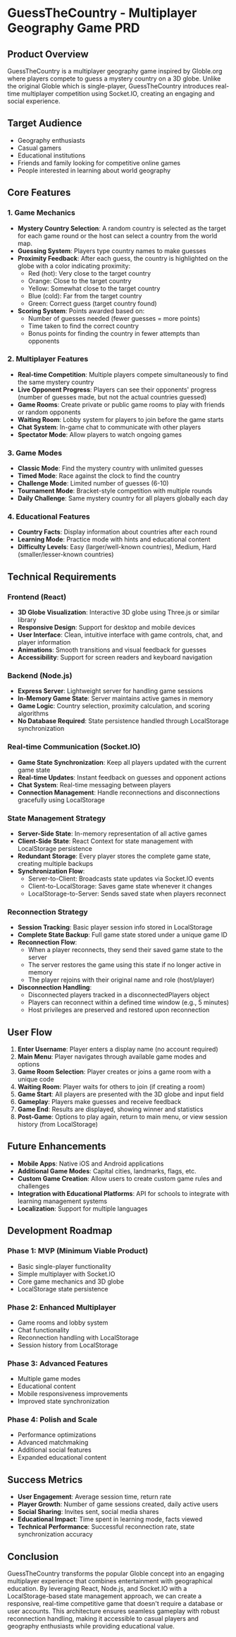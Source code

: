 # GuessTheCountry - Multiplayer Geography Game PRD

## Product Overview

GuessTheCountry is a multiplayer geography game inspired by Globle.org where players compete to guess a mystery country on a 3D globe. Unlike the original Globle which is single-player, GuessTheCountry introduces real-time multiplayer competition using Socket.IO, creating an engaging and social experience.

## Target Audience

- Geography enthusiasts
- Casual gamers
- Educational institutions
- Friends and family looking for competitive online games
- People interested in learning about world geography

## Core Features

### 1. Game Mechanics

- **Mystery Country Selection**: A random country is selected as the target for each game round or the host can select a country from the world map.
- **Guessing System**: Players type country names to make guesses
- **Proximity Feedback**: After each guess, the country is highlighted on the globe with a color indicating proximity:
  - Red (hot): Very close to the target country
  - Orange: Close to the target country
  - Yellow: Somewhat close to the target country
  - Blue (cold): Far from the target country
  - Green: Correct guess (target country found)
- **Scoring System**: Points awarded based on:
  - Number of guesses needed (fewer guesses = more points)
  - Time taken to find the correct country
  - Bonus points for finding the country in fewer attempts than opponents

### 2. Multiplayer Features

- **Real-time Competition**: Multiple players compete simultaneously to find the same mystery country
- **Live Opponent Progress**: Players can see their opponents' progress (number of guesses made, but not the actual countries guessed)
- **Game Rooms**: Create private or public game rooms to play with friends or random opponents
- **Waiting Room**: Lobby system for players to join before the game starts
- **Chat System**: In-game chat to communicate with other players
- **Spectator Mode**: Allow players to watch ongoing games

### 3. Game Modes

- **Classic Mode**: Find the mystery country with unlimited guesses
- **Timed Mode**: Race against the clock to find the country
- **Challenge Mode**: Limited number of guesses (6-10)
- **Tournament Mode**: Bracket-style competition with multiple rounds
- **Daily Challenge**: Same mystery country for all players globally each day

### 4. Educational Features

- **Country Facts**: Display information about countries after each round
- **Learning Mode**: Practice mode with hints and educational content
- **Difficulty Levels**: Easy (larger/well-known countries), Medium, Hard (smaller/lesser-known countries)

## Technical Requirements

### Frontend (React)

- **3D Globe Visualization**: Interactive 3D globe using Three.js or similar library
- **Responsive Design**: Support for desktop and mobile devices
- **User Interface**: Clean, intuitive interface with game controls, chat, and player information
- **Animations**: Smooth transitions and visual feedback for guesses
- **Accessibility**: Support for screen readers and keyboard navigation

### Backend (Node.js)

- **Express Server**: Lightweight server for handling game sessions
- **In-Memory Game State**: Server maintains active games in memory
- **Game Logic**: Country selection, proximity calculation, and scoring algorithms
- **No Database Required**: State persistence handled through LocalStorage synchronization

### Real-time Communication (Socket.IO)

- **Game State Synchronization**: Keep all players updated with the current game state
- **Real-time Updates**: Instant feedback on guesses and opponent actions
- **Chat System**: Real-time messaging between players
- **Connection Management**: Handle reconnections and disconnections gracefully using LocalStorage

### State Management Strategy

- **Server-Side State**: In-memory representation of all active games
- **Client-Side State**: React Context for state management with LocalStorage persistence
- **Redundant Storage**: Every player stores the complete game state, creating multiple backups
- **Synchronization Flow**:
  - Server-to-Client: Broadcasts state updates via Socket.IO events
  - Client-to-LocalStorage: Saves game state whenever it changes
  - LocalStorage-to-Server: Sends saved state when players reconnect

### Reconnection Strategy

- **Session Tracking**: Basic player session info stored in LocalStorage
- **Complete State Backup**: Full game state stored under a unique game ID
- **Reconnection Flow**:
  - When a player reconnects, they send their saved game state to the server
  - The server restores the game using this state if no longer active in memory
  - The player rejoins with their original name and role (host/player)
- **Disconnection Handling**:
  - Disconnected players tracked in a disconnectedPlayers object
  - Players can reconnect within a defined time window (e.g., 5 minutes)
  - Host privileges are preserved and restored upon reconnection

## User Flow

1. **Enter Username**: Player enters a display name (no account required)
2. **Main Menu**: Player navigates through available game modes and options
3. **Game Room Selection**: Player creates or joins a game room with a unique code
4. **Waiting Room**: Player waits for others to join (if creating a room)
5. **Game Start**: All players are presented with the 3D globe and input field
6. **Gameplay**: Players make guesses and receive feedback
7. **Game End**: Results are displayed, showing winner and statistics
8. **Post-Game**: Options to play again, return to main menu, or view session history (from LocalStorage)

## Future Enhancements

- **Mobile Apps**: Native iOS and Android applications
- **Additional Game Modes**: Capital cities, landmarks, flags, etc.
- **Custom Game Creation**: Allow users to create custom game rules and challenges
- **Integration with Educational Platforms**: API for schools to integrate with learning management systems
- **Localization**: Support for multiple languages

## Development Roadmap

### Phase 1: MVP (Minimum Viable Product)
- Basic single-player functionality
- Simple multiplayer with Socket.IO
- Core game mechanics and 3D globe
- LocalStorage state persistence

### Phase 2: Enhanced Multiplayer
- Game rooms and lobby system
- Chat functionality
- Reconnection handling with LocalStorage
- Session history from LocalStorage

### Phase 3: Advanced Features
- Multiple game modes
- Educational content
- Mobile responsiveness improvements
- Improved state synchronization

### Phase 4: Polish and Scale
- Performance optimizations
- Advanced matchmaking
- Additional social features
- Expanded educational content

## Success Metrics

- **User Engagement**: Average session time, return rate
- **Player Growth**: Number of game sessions created, daily active users
- **Social Sharing**: Invites sent, social media shares
- **Educational Impact**: Time spent in learning mode, facts viewed
- **Technical Performance**: Successful reconnection rate, state synchronization accuracy

## Conclusion

GuessTheCountry transforms the popular Globle concept into an engaging multiplayer experience that combines entertainment with geographical education. By leveraging React, Node.js, and Socket.IO with a LocalStorage-based state management approach, we can create a responsive, real-time competitive game that doesn't require a database or user accounts. This architecture ensures seamless gameplay with robust reconnection handling, making it accessible to casual players and geography enthusiasts while providing educational value.
